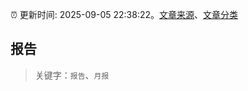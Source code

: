 :alarm_clock: 更新时间: 2025-09-05 22:38:22。[文章来源](/README.md)、[文章分类](/TAGS.md)

## 报告


> 关键字：`报告`、`月报`



